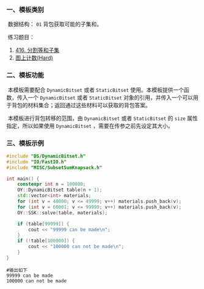 ### 一、模板类别

​	数据结构： `01` 背包获取可能的子集和。

​	练习题目：

1. [416. 分割等和子集](https://leetcode.cn/problems/partition-equal-subset-sum/)
2. [图上计数(Hard)](https://ac.nowcoder.com/acm/problem/276004)


### 二、模板功能

​		本模板需要配合 `DynamicBitset` 或者 `StaticBitset` 使用。本模板提供一个函数，传入一个 `DynamicBitset` 或者 `StaticBitset` 对象的引用，并传入一个可以用于背包的材料集合；返回通过这些材料可以获取的背包答案。

​		本模板进行背包转移的范围，由 `DynamicBitset` 或者 `StaticBitset` 的 `size` 属性指定，所以如果使用 `DynamicBitset` ，需要在传参之前先设定其大小。
      

### 三、模板示例

```c++
#include "DS/DynamicBitset.h"
#include "IO/FastIO.h"
#include "MISC/SubsetSumKnapsack.h"

int main() {
    constexpr int n = 100000;
    OY::DynamicBitset table(n + 1);
    std::vector<int> materials;
    for (int v = 40000; v <= 49999; v++) materials.push_back(v);
    for (int v = 60001; v <= 99999; v++) materials.push_back(v);
    OY::SSK::solve(table, materials);

    if (table[99999]) {
        cout << "99999 can be made\n";
    }
    if (!table[100000]) {
        cout << "100000 can not be made\n";
    }
}
```

```
#输出如下
99999 can be made
100000 can not be made

```

